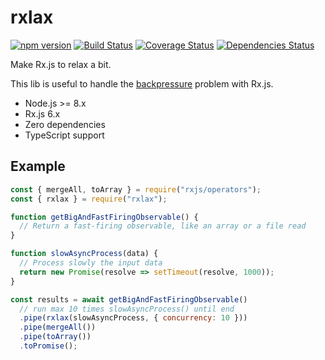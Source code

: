 # rxlax

[![npm version](https://badge.fury.io/js/rxlax.svg)](https://badge.fury.io/js/rxlax) [![Build Status](https://travis-ci.com/greguz/rxlax.svg?branch=master)](https://travis-ci.com/greguz/rxlax) [![Coverage Status](https://coveralls.io/repos/github/greguz/rxlax/badge.svg?branch=master)](https://coveralls.io/github/greguz/rxlax?branch=master) [![Dependencies Status](https://david-dm.org/greguz/rxlax.svg)](https://david-dm.org/greguz/rxlax.svg)

Make Rx.js to relax a bit.

This lib is useful to handle the [backpressure](https://nodejs.org/en/docs/guides/backpressuring-in-streams/) problem with Rx.js.

- Node.js >= 8.x
- Rx.js 6.x
- Zero dependencies
- TypeScript support

## Example

```javascript
const { mergeAll, toArray } = require("rxjs/operators");
const { rxlax } = require("rxlax");

function getBigAndFastFiringObservable() {
  // Return a fast-firing observable, like an array or a file read
}

function slowAsyncProcess(data) {
  // Process slowly the input data
  return new Promise(resolve => setTimeout(resolve, 1000));
}

const results = await getBigAndFastFiringObservable()
  // run max 10 times slowAsyncProcess() until end
  .pipe(rxlax(slowAsyncProcess, { concurrency: 10 }))
  .pipe(mergeAll())
  .pipe(toArray())
  .toPromise();
```
